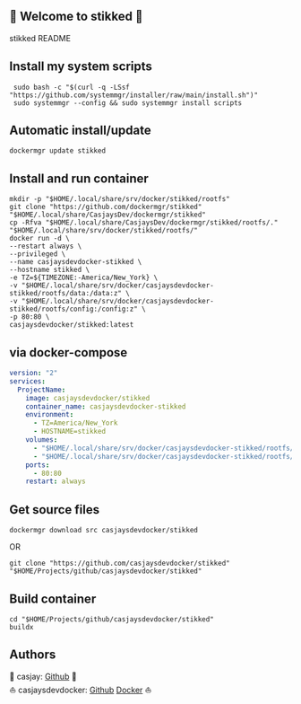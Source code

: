 ## 👋 Welcome to stikked 🚀  

stikked README  
  
  
## Install my system scripts  

```shell
 sudo bash -c "$(curl -q -LSsf "https://github.com/systemmgr/installer/raw/main/install.sh")"
 sudo systemmgr --config && sudo systemmgr install scripts  
```
  
## Automatic install/update  
  
```shell
dockermgr update stikked
```
  
## Install and run container
  
```shell
mkdir -p "$HOME/.local/share/srv/docker/stikked/rootfs"
git clone "https://github.com/dockermgr/stikked" "$HOME/.local/share/CasjaysDev/dockermgr/stikked"
cp -Rfva "$HOME/.local/share/CasjaysDev/dockermgr/stikked/rootfs/." "$HOME/.local/share/srv/docker/stikked/rootfs/"
docker run -d \
--restart always \
--privileged \
--name casjaysdevdocker-stikked \
--hostname stikked \
-e TZ=${TIMEZONE:-America/New_York} \
-v "$HOME/.local/share/srv/docker/casjaysdevdocker-stikked/rootfs/data:/data:z" \
-v "$HOME/.local/share/srv/docker/casjaysdevdocker-stikked/rootfs/config:/config:z" \
-p 80:80 \
casjaysdevdocker/stikked:latest
```
  
## via docker-compose  
  
```yaml
version: "2"
services:
  ProjectName:
    image: casjaysdevdocker/stikked
    container_name: casjaysdevdocker-stikked
    environment:
      - TZ=America/New_York
      - HOSTNAME=stikked
    volumes:
      - "$HOME/.local/share/srv/docker/casjaysdevdocker-stikked/rootfs/data:/data:z"
      - "$HOME/.local/share/srv/docker/casjaysdevdocker-stikked/rootfs/config:/config:z"
    ports:
      - 80:80
    restart: always
```
  
## Get source files  
  
```shell
dockermgr download src casjaysdevdocker/stikked
```
  
OR
  
```shell
git clone "https://github.com/casjaysdevdocker/stikked" "$HOME/Projects/github/casjaysdevdocker/stikked"
```
  
## Build container  
  
```shell
cd "$HOME/Projects/github/casjaysdevdocker/stikked"
buildx 
```
  
## Authors  
  
🤖 casjay: [Github](https://github.com/casjay) 🤖  
⛵ casjaysdevdocker: [Github](https://github.com/casjaysdevdocker) [Docker](https://hub.docker.com/u/casjaysdevdocker) ⛵  
